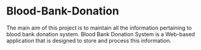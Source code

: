 # Blood-Bank-Donation
The main aim of this project is to maintain all the information pertaining to blood bank donation system. Blood Bank Donation System is a Web-based application that is designed to store and process this information.
